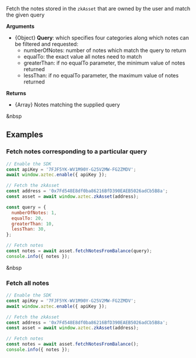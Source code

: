 Fetch the notes stored in the `zkAsset` that are owned by the user and match the given query

__Arguments__
- {Object} __Query__: which specifies four categories along which notes can be filtered and requested:
  - numberOfNotes: number of notes which match the query to return
  - equalTo: the exact value all notes need to match
  - greaterThan: if no equalTo parameter, the minimum value of notes returned
  - lessThan: if no equalTo parameter, the maximum value of notes returned

__Returns__
- {Array} Notes matching the supplied query


&nbsp  

## Examples
### Fetch notes corresponding to a particular query
```js
// Enable the SDK
const apiKey = '7FJF5YK-WV1M90Y-G25V2MW-FG2ZMDV';
await window.aztec.enable({ apiKey });

// Fetch the zkAsset
const address = '0x7Fd548E8df0ba86216BfD390EAEB5026adCb5B8a';
const asset = await window.aztec.zkAsset(address);

const query = {
  numberOfNotes: 1,
  equalTo: 20,
  greaterThan: 10,
  lessThan: 30,
};

// Fetch notes
const notes = await asset.fetchNotesFromBalance(query);
console.info({ notes });
```

&nbsp  

### Fetch all notes
```js
// Enable the SDK
const apiKey = '7FJF5YK-WV1M90Y-G25V2MW-FG2ZMDV';
await window.aztec.enable({ apiKey });

// Fetch the zkAsset
const address = '0x7Fd548E8df0ba86216BfD390EAEB5026adCb5B8a';
const asset = await window.aztec.zkAsset(address);

// Fetch notes
const notes = await asset.fetchNotesFromBalance();
console.info({ notes });
```

